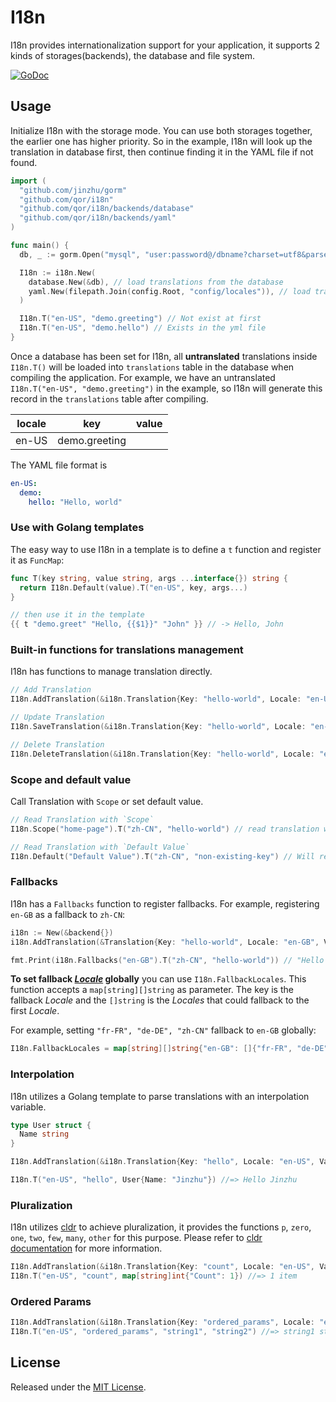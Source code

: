 # I18n

I18n provides internationalization support for your application, it supports 2 kinds of storages(backends), the database and file system.

[![GoDoc](https://godoc.org/github.com/qor/i18n?status.svg)](https://godoc.org/github.com/qor/i18n)

## Usage

Initialize I18n with the storage mode. You can use both storages together, the earlier one has higher priority. So in the example, I18n will look up the translation in database first, then continue finding it in the YAML file if not found.

```go
import (
  "github.com/jinzhu/gorm"
  "github.com/qor/i18n"
  "github.com/qor/i18n/backends/database"
  "github.com/qor/i18n/backends/yaml"
)

func main() {
  db, _ := gorm.Open("mysql", "user:password@/dbname?charset=utf8&parseTime=True&loc=Local")

  I18n := i18n.New(
    database.New(&db), // load translations from the database
    yaml.New(filepath.Join(config.Root, "config/locales")), // load translations from the YAML files in directory `config/locales`
  )

  I18n.T("en-US", "demo.greeting") // Not exist at first
  I18n.T("en-US", "demo.hello") // Exists in the yml file
}
```

Once a database has been set for I18n, all **untranslated** translations inside `I18n.T()` will be loaded into `translations` table in the database when compiling the application. For example, we have an untranslated `I18n.T("en-US", "demo.greeting")` in the example, so I18n will generate this record in the `translations` table after compiling.

| locale | key           | value  |
| ---    | ---           | ---    |
| en-US  | demo.greeting | &nbsp; |

The YAML file format is

```yaml
en-US:
  demo:
    hello: "Hello, world"
```

### Use with Golang templates

The easy way to use I18n in a template is to define a `t` function and register it as `FuncMap`:

```go
func T(key string, value string, args ...interface{}) string {
  return I18n.Default(value).T("en-US", key, args...)
}

// then use it in the template
{{ t "demo.greet" "Hello, {{$1}}" "John" }} // -> Hello, John
```

### Built-in functions for translations management

I18n has functions to manage translation directly.

```go
// Add Translation
I18n.AddTranslation(&i18n.Translation{Key: "hello-world", Locale: "en-US", Value: "hello world"})

// Update Translation
I18n.SaveTranslation(&i18n.Translation{Key: "hello-world", Locale: "en-US", Value: "Hello World"})

// Delete Translation
I18n.DeleteTranslation(&i18n.Translation{Key: "hello-world", Locale: "en-US", Value: "Hello World"})
```

### Scope and default value

Call Translation with `Scope` or set default value.

```go
// Read Translation with `Scope`
I18n.Scope("home-page").T("zh-CN", "hello-world") // read translation with translation key `home-page.hello-world`

// Read Translation with `Default Value`
I18n.Default("Default Value").T("zh-CN", "non-existing-key") // Will return default value `Default Value`
```

### Fallbacks

I18n has a `Fallbacks` function to register fallbacks. For example, registering `en-GB` as a fallback to `zh-CN`:

```go
i18n := New(&backend{})
i18n.AddTranslation(&Translation{Key: "hello-world", Locale: "en-GB", Value: "Hello World"})

fmt.Print(i18n.Fallbacks("en-GB").T("zh-CN", "hello-world")) // "Hello World"
```

**To set fallback [*Locale*](https://en.wikipedia.org/wiki/Locale_(computer_software)) globally** you can use `I18n.FallbackLocales`. This function accepts a `map[string][]string` as parameter. The key is the fallback *Locale* and the `[]string` is the *Locales* that could fallback to the first *Locale*.

For example, setting `"fr-FR", "de-DE", "zh-CN"` fallback to `en-GB` globally:

```go
I18n.FallbackLocales = map[string][]string{"en-GB": []{"fr-FR", "de-DE", "zh-CN"}}
```

### Interpolation

I18n utilizes a Golang template to parse translations with an interpolation variable.

```go
type User struct {
  Name string
}

I18n.AddTranslation(&i18n.Translation{Key: "hello", Locale: "en-US", Value: "Hello {{.Name}}"})

I18n.T("en-US", "hello", User{Name: "Jinzhu"}) //=> Hello Jinzhu
```

### Pluralization

I18n utilizes [cldr](https://github.com/theplant/cldr) to achieve pluralization, it provides the functions `p`, `zero`, `one`, `two`, `few`, `many`, `other` for this purpose. Please refer to [cldr documentation](https://github.com/theplant/cldr) for more information.

```go
I18n.AddTranslation(&i18n.Translation{Key: "count", Locale: "en-US", Value: "{{p "Count" (one "{{.Count}} item") (other "{{.Count}} items")}}"})
I18n.T("en-US", "count", map[string]int{"Count": 1}) //=> 1 item
```

### Ordered Params

```go
I18n.AddTranslation(&i18n.Translation{Key: "ordered_params", Locale: "en-US", Value: "{{$1}} {{$2}} {{$1}}"})
I18n.T("en-US", "ordered_params", "string1", "string2") //=> string1 string2 string1
```

## License

Released under the [MIT License](http://opensource.org/licenses/MIT).

